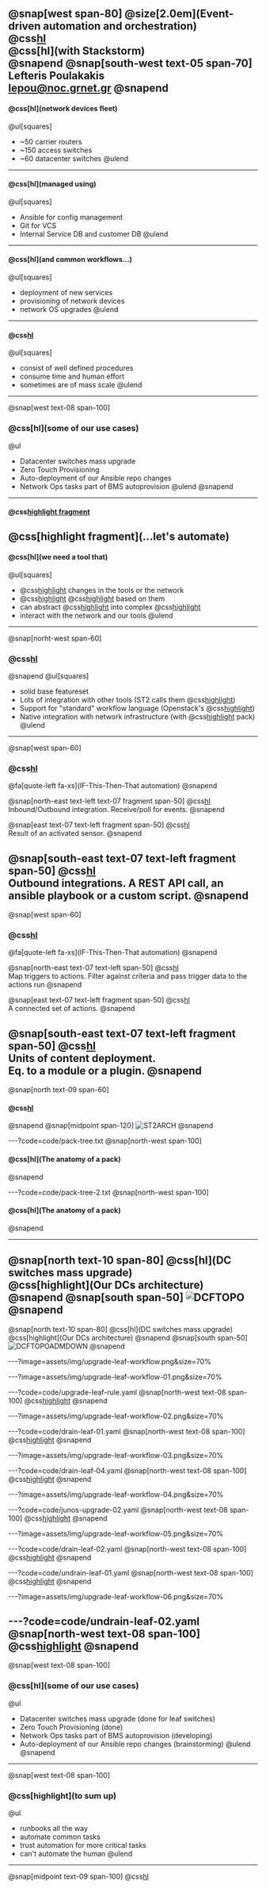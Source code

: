 @snap[west span-80]
@size[2.0em](Event-driven automation and orchestration)  
@css[hl](@GRNET)  
@css[hl](with Stackstorm)  
@snapend
@snap[south-west text-05 span-70]
Lefteris Poulakakis  
lepou@noc.grnet.gr
@snapend
---
#### @css[hl](network devices fleet)
@ul[squares]
 - ~50 carrier routers
 - ~150 access switches
 - ~60 datacenter switches
@ulend
---
#### @css[hl](managed using)
@ul[squares]
 - Ansible for config management
 - Git for VCS
 - Internal Service DB and customer DB
@ulend
---
#### @css[hl](and common workflows...)
@ul[squares]
 - deployment of new services
 - provisioning of network devices
 - network OS upgrades
@ulend 
---
#### @css[hl](...that)
@ul[squares]
 - consist of well defined procedures
 - consume time and human effort
 - sometimes are of mass scale 
@ulend
---
@snap[west text-08 span-100]
### @css[hl](some of our use cases)
@ul
- Datacenter switches mass upgrade
- Zero Touch Provisioning
- Auto-deployment of our Ansible repo changes
- Network Ops tasks part of BMS autoprovision
@ulend
@snapend
---
#### @css[highlight fragment](So...)  
@css[highlight fragment](...let's automate)  
---
#### @css[hl](we need a tool that)
@ul[squares]
 - @css[highlight](senses) changes in the tools or the network
 - @css[highlight](trigger) @css[highlight](actions) based on them
 - can abstract @css[highlight](actions) into complex @css[highlight](workflows)
 - interact with the network and our tools
@ulend
---
@snap[norht-west span-60]
### @css[hl](Stackstorm)
@snapend
@ul[squares]
- solid base featureset
- Lots of integration with other tools  (ST2 calls them @css[highlight](packs))
- Support for "standard" workflow language (Openstack's @css[highlight](Mistral))
- Native integration with network infrastructure (with @css[highlight](NAPALM) pack)
@ulend
---
@snap[west span-60]
### @css[hl](Stackstorm)
@fa[quote-left fa-xs](IF-This-Then-That automation)
@snapend

@snap[north-east text-left text-07 fragment span-50]
@css[hl](Sensors)  
Inbound/Outbound integration. Receive/poll for events.
@snapend

@snap[east text-07 text-left fragment span-50]
@css[hl](Triggers)  
Result of an activated sensor.
@snapend

@snap[south-east text-07 text-left fragment span-50]
@css[hl](Actions)  
Outbound integrations. A REST API call, an ansible playbook or a custom script.
@snapend
---
@snap[west span-60]
### @css[hl](Stackstorm)
@fa[quote-left fa-xs](IF-This-Then-That automation)
@snapend

@snap[north-east text-07 text-left span-50]
@css[hl](Rules)  
Map triggers to actions. Filter against criteria and pass trigger data to the actions run
@snapend

@snap[east text-07 text-left fragment span-50]
@css[hl](Workflows)  
A connected set of actions. 
@snapend

@snap[south-east text-07 text-left fragment span-50]
@css[hl](Packs)  
Units of content deployment.  
Eq. to a module or a plugin.
@snapend
---
@snap[north text-09 span-60]
#### @css[hl](Architecture)
@snapend
@snap[midpoint span-120]
![ST2ARCH](assets/img/st2_architecture_diagram.jpg)
@snapend

---?code=code/pack-tree.txt
@snap[north-west  span-100]
#### @css[hl](The anatomy of a pack)  
@snapend

---?code=code/pack-tree-2.txt
@snap[north-west  span-100]
#### @css[hl](The anatomy of a pack)  
@snapend

---
@snap[north text-10 span-80]
@css[hl](DC switches mass upgrade)  
@css[highlight](Our DCs architecture)
@snapend
@snap[south span-50]
![DCFTOPO](assets/img/simple_dcf_mclag.png)
@snapend
---
@snap[north text-10 span-80]
@css[hl](DC switches mass upgrade)  
@css[highlight](Our DCs architecture)
@snapend
@snap[south span-50]
![DCFTOPOADMDOWN](assets/img/simple_dcf_mclag_adm_down.png)
@snapend

---?image=assets/img/upgrade-leaf-workflow.png&size=70%

---?image=assets/img/upgrade-leaf-workflow-01.png&size=70%

---?code=code/upgrade-leaf-rule.yaml
@snap[north-west text-08 span-100]
@css[highlight](rules/upgrade-leaf.yaml)
@snapend

---?image=assets/img/upgrade-leaf-workflow-02.png&size=70%

---?code=code/drain-leaf-01.yaml
@snap[north-west text-08 span-100]
@css[highlight](actions/workflows/upgrade-leaf.yaml)
@snapend

---?image=assets/img/upgrade-leaf-workflow-03.png&size=70%

---?code=code/drain-leaf-04.yaml
@snap[north-west text-08 span-100]
@css[highlight](actions/workflows/drain-leaf.yaml)
@snapend

---?image=assets/img/upgrade-leaf-workflow-04.png&size=70%

---?code=code/junos-upgrade-02.yaml
@snap[north-west text-08 span-100]
@css[highlight](actions/workflows/junos-upgrade.yaml)
@snapend

---?image=assets/img/upgrade-leaf-workflow-05.png&size=70%

---?code=code/drain-leaf-02.yaml
@snap[north-west text-08 span-100]
@css[highlight](actions/workflows/undrain-leaf.yaml)
@snapend

---?code=code/undrain-leaf-01.yaml
@snap[north-west text-08 span-100]
@css[highlight](actions/workflows/undrain-leaf.yaml)
@snapend

---?image=assets/img/upgrade-leaf-workflow-06.png&size=70%

---?code=code/undrain-leaf-02.yaml
@snap[north-west text-08 span-100]
@css[highlight](actions/workflows/undrain-leaf.yaml)
@snapend
---
@snap[west text-08 span-100]
### @css[hl](some of our use cases)
@ul[](false)
- Datacenter switches mass upgrade (done for leaf switches)
- Zero Touch Provisioning (done)
- Network Ops tasks part of BMS autoprovision (developing)
- Auto-deployment of our Ansible repo changes (brainstorming)
@ulend
@snapend
---
@snap[west text-08 span-100]
### @css[highlight](to sum up)
@ul
- runbooks all the way
- automate common tasks
- trust automation for more critical tasks
- can't automate the human
@ulend
---
@snap[midpoint text-09 span-100]
@css[hl](Questions?)
